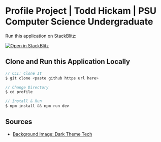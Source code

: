 # Profile Project | Todd Hickam | PSU Computer Science Undergraduate

Run this application on StackBlitz:

[![Open in StackBlitz](https://developer.stackblitz.com/img/open_in_stackblitz.svg)](https://stackblitz.com/github/hickamt/profile/)

## Clone and Run this Application Locally
```c
// CLI: Clone It
$ git clone <paste github https url here>

// Change Directory
$ cd profile

// Install & Run 
$ npm install && npm run dev
```

## Sources

- [Background Image: Dark Theme Tech](https://cdn.wallpapersafari.com/33/30/e0lEdH.jpg)
